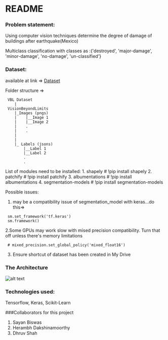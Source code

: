 # README
### Problem statement:
Using computer vision techniques determine the degree of damage of buildings after earthquake(Mexico)<br>

Multiclass classification with classes as :{'destroyed', 'major-damage', 'minor-damage', 'no-damage', 'un-classified'}<be>

### Dataset:
 available at link => 
[Dataset](https://drive.google.com/drive/folders/1End_chXsxfI2-_XAcv9KKJiM4TZ8rp7O?usp=sharing)

Folder structure =>


     VBL Dataset
        |
     VisionBeyondLimits
        |_Images (pngs)
        |    |__Image 1
        |    |__Image 2
        |    .
        |    .
        |    
        |    
        |_ Labels (jsons)
            |__Label 1
            |__Label 2
            .
            .         
            
List of modules need to be installed:
    1. shapely  # !pip install shapely
    2. patchify  # !pip install patchify
    3. albumentations  # !pip install albumentations
    4. segmentation-models  # !pip install segmentation-models
    
 
Possible issues:
  1. may be a compatibility issue of segmentation_model with keras...do this=> 
   ```
    sm.set_framework('tf.keras')
    sm.framework()
   ```  
   2.Some GPUs may work slow with mised precision compatibility. Turn that off unless there's memory limitations
   ```
    # mixed_precision.set_global_policy('mixed_float16')
   ```
   3. Ensure shortcut of dataset has been created in My Drive
   




### The Architecture
![alt text](https://github.com/sayanbiswas023/Machine_Learning_Projects/blob/main/Mexico_multiclass_Earthquake_Building_Damage/skip/unet.png)
     
### Technologies used: 
 Tensorflow, Keras, Scikit-Learn

###Collaborators for this project
 1) Sayan Biswas
 2) Herambh Dakshinamoorthy
 3) Dhruv Shah
